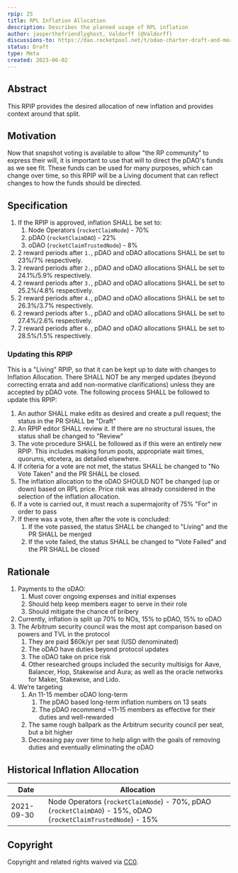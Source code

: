 ```yaml
---
rpip: 25
title: RPL Inflation Allocation
description: Describes the planned usage of RPL inflation
author: jasperthefriendlyghost, Valdorff (@Valdorff)
discussions-to: https://dao.rocketpool.net/t/odao-charter-draft-and-more/1832
status: Draft
type: Meta
created: 2023-06-02
---
```



## Abstract
This RPIP provides the desired allocation of new inflation and provides context around that split.

## Motivation
Now that snapshot voting is available to allow "the RP community" to express their will, it is
important to use that will to direct the pDAO's funds as we see fit. These funds can be used for
many purposes, which can change over time, so this RPIP will be a Living document that can reflect
changes to how the funds should be directed.

## Specification
1. If the RPIP is approved, inflation SHALL be set to:
   1. Node Operators (`rocketClaimNode`) - 70%
   2. pDAO (`rocketClaimDAO`) - 22%
   3. oDAO (`rocketClaimTrustedNode`) - 8%
2. 2 reward periods after `1.`, pDAO and oDAO allocations SHALL be set to 23%/7% respectively. 
3. 2 reward periods after `2.`, pDAO and oDAO allocations SHALL be set to 24.1%/5.9% respectively.
4. 2 reward periods after `3.`, pDAO and oDAO allocations SHALL be set to 25.2%/4.8% respectively.
5. 2 reward periods after `4.`, pDAO and oDAO allocations SHALL be set to 26.3%/3.7% respectively.
6. 2 reward periods after `5.`, pDAO and oDAO allocations SHALL be set to 27.4%/2.6% respectively.
7. 2 reward periods after `6.`, pDAO and oDAO allocations SHALL be set to 28.5%/1.5% respectively.

### Updating this RPIP
This is a "Living" RPIP, so that it can be kept up to date with changes to Inflation Allocation.
There SHALL NOT be any merged updates (beyond correcting errata and add non-normative
clarifications) unless they are accepted by pDAO vote. The following process SHALL be followed to
update this RPIP:

1. An author SHALL make edits as desired and create a pull request; the status in the PR SHALL be
   "Draft"
2. An RPIP editor SHALL review it. If there are no structural issues, the status shall be changed
   to "Review"
3. The vote procedure SHALL be followed as if this were an entirely new RPIP. This includes making
   forum posts, appropriate wait times, quorums, etcetera, as detailed elsewhere.
4. If criteria for a vote are not met, the status SHALL be changed to "No Vote Taken" and the PR
   SHALL be closed.
5. The inflation allocation to the oDAO SHOULD NOT be changed (up or down) based on RPL price. Price
   risk was already considered in the selection of the inflation allocation.
6. If a vote is carried out, it must reach a supermajority of 75% "For" in order to pass
7. If there was a vote, then after the vote is concluded:
   1. If the vote passed, the status SHALL be changed to "Living" and the PR SHALL be merged
   2. If the vote failed, the status SHALL be changed to "Vote Failed" and the PR SHALL be closed

## Rationale
1. Payments to the oDAO:
    1. Must cover ongoing expenses and initial expenses
    2. Should help keep members eager to serve in their role
    3. Should mitigate the chance of bribery
2. Currently, inflation is split up 70% to NOs, 15% to pDAO, 15% to oDAO
3. The Arbitrum security council was the most apt comparison based on powers and TVL in the protocol
    1. They are paid $60k/yr per seat (USD denominated)
    2. The oDAO have duties beyond protocol updates
    3. The oDAO take on price risk
    4. Other researched groups included the security multisigs for Aave, Balancer, Hop, Stakewise
       and Aura; as well as the oracle networks for Maker, Stakewise, and Lido.
4. We’re targeting
    1. An 11-15 member oDAO long-term
       1. The pDAO based long-term inflation numbers on 13 seats
       2. The pDAO recommend ~11-15 members as effective for their duties and well-rewarded 
    2. The same rough ballpark as the Arbitrum security council per seat, but a bit higher
    3. Decreasing pay over time to help align with the goals of removing duties and eventually
     eliminating the oDAO

## Historical Inflation Allocation

| Date         | Allocation                                                                                                      |
|--------------|-----------------------------------------------------------------------------------------------------------------|
| 2021-09-30   | Node Operators (`rocketClaimNode`) - 70%, pDAO (`rocketClaimDAO`) - 15%, oDAO (`rocketClaimTrustedNode`) - 15%  |

## Copyright
Copyright and related rights waived via [CC0](https://creativecommons.org/publicdomain/zero/1.0/).
